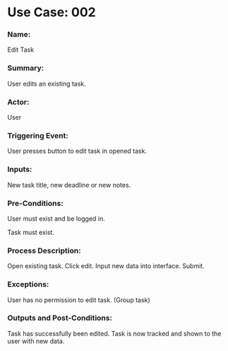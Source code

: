 # Use Case: 002

### Name:

Edit Task

### Summary:

User edits an existing task.

### Actor:

User

### Triggering Event:

User presses button to edit task in opened task.

### Inputs:

New task title, new deadline or new notes.

### Pre-Conditions:

User must exist and be logged in.

Task must exist.

### Process Description:

Open existing task. Click edit. Input new data into interface. Submit.

### Exceptions:

User has no permission to edit task. (Group task)

### Outputs and Post-Conditions:

Task has successfully been edited. Task is now tracked and shown to the user with new data.
